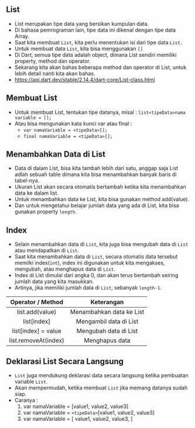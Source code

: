## List

- List merupakan tipe data yang bersikan kumpulan data.
- Di bahasa pemrograman lain, tipe data ini dikenal dengan tipe data Array.
- Saat kita membuat `List`, kita perlu menentukan isi dari tipe data `List`.
- Untuk membuat data `List`, kita bisa menggunakan `[]`
- Di Dart, semua tipe data adalah object, dimana List sendiri memiliki property, method dan operator.
- Sekarang kita akan bahas beberapa method dan operator di List, untuk lebih detail nanti kita akan bahas.
- https://api.dart.dev/stable/2.14.4/dart-core/List-class.html

## Membuat List

- Untuk membuat List, tentukan tipe datanya, misal :
``list<tipeData>nama variable = [];``
- Atau bisa mengunakan kata kunci var atau final :
    - ``var namaVariable = <tipeData>[];``
    - ``final namaVariable = <tipeData>[];``

## Menambahkan Data di List

- Data di dalam List, bisa kita tambah lebih dari satu, anggap saja List adlah sebuah table dimana kita bisa menambahkan banyak baris di tabel-nya.
- Ukuran List akan secara otomatis bertambah ketika kita menambahkan data ke dalam list.
- Untuk menambahkan data ke List, kita bisa gunakan method add(value).
- Dan untuk mengetahui belajar jumlah data yang ada di List, kita bisa gunakan property `length`.

## Index

- Selain menambahkan data di `List`, kita juga bisa mengubah data di `List` atau mendapatkan di `List`.
- Saat kita menambahkan data di `List`, secara otomatis data tersebut memilki index(`int`), index ini digunakan untuk kita mengakses, mengubah, atau menghapus data di `List`.
- Index di List dimulai dari angka 0, dan akan terus bertambah seiring jumlah data yang kita masukkan.
- Artinya, jika memiliki jumlah data di `List`, sebanyak `length-1`.

| Operator / Method | Keterangan |
| :-----: | :------------------------------: |
|   list.add(value)   | Menambahkan data ke List |
|   list[index]  | Mengambil data di List |
|   list[index] = value  | Mengubah data di List |
|   list.removeAt(index) | Menghapus data|

## Deklarasi List Secara Langsung

- `List` juga mendukung deklarasi data secara langsung ketika pembuatan variable `List`.
- Akan mempermudah, ketika membuat `List` jika memang datanya sudah siap.
- Caranya :
    1. var namaVariable = [value1, value2, value3]
    2. var namaVariable = `<tipeData>`[value1, value2, value3]
    3. var namaVariable = [
    value1,
    value2,
    value3,
]

